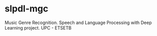 # slpdl-mgc
Music Genre Recognition. Speech and Language Processing with Deep Learning project. UPC - ETSETB
